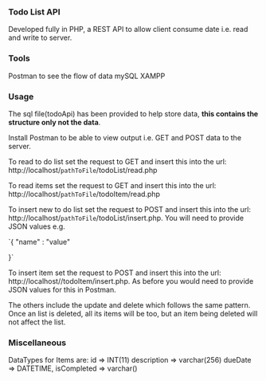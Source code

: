 ### Todo List API
Developed fully in PHP, a REST API to allow client consume date i.e. read and write to server.

### Tools
Postman to see the flow of data
mySQL
XAMPP

### Usage
The sql file(todoApi) has been provided to help store data, **this contains the structure only not the data**.

Install Postman to be able to view output i.e. GET and POST data to the server.

To read to do list set the request to GET and insert this into the url: http://localhost/`pathToFile`/todoList/read.php
  
To read items set the request to GET and insert this into the url: http://localhost/`pathToFile`/todoItem/read.php
  
To insert new to do list set the request to POST and insert this into the url: http://localhost/`pathToFile`/todoList/insert.php. You will need to provide JSON values e.g.

`{
    "name" : "value"
    
 }`
  
To insert item set the request to POST and insert this into the url: http://localhost/<pathToFile>/todoItem/insert.php. As before you would need to provide JSON values for this in Postman.
  
The others include the update and delete which follows the same pattern. Once an list is deleted, all its items will be too, but an item being deleted will not affect the list.

### Miscellaneous

DataTypes for Items are:
id => INT(11)
description => varchar(256)
dueDate => DATETIME,
isCompleted => varchar()

